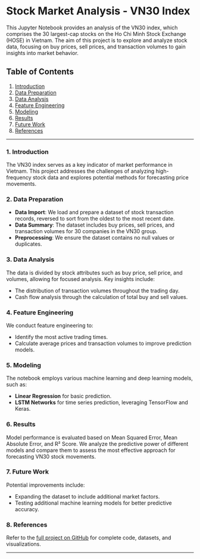 # Stock Market Analysis - VN30 Index

This Jupyter Notebook provides an analysis of the VN30 index, which comprises the 30 largest-cap stocks on the Ho Chi Minh Stock Exchange (HOSE) in Vietnam. The aim of this project is to explore and analyze stock data, focusing on buy prices, sell prices, and transaction volumes to gain insights into market behavior.

## Table of Contents

1. [Introduction](#introduction)
2. [Data Preparation](#data-preparation)
3. [Data Analysis](#data-analysis)
4. [Feature Engineering](#feature-engineering)
5. [Modeling](#modeling)
6. [Results](#results)
7. [Future Work](#future-work)
8. [References](#references)

---

### 1. Introduction

The VN30 index serves as a key indicator of market performance in Vietnam. This project addresses the challenges of analyzing high-frequency stock data and explores potential methods for forecasting price movements. 

### 2. Data Preparation

- **Data Import**: We load and prepare a dataset of stock transaction records, reversed to sort from the oldest to the most recent date.
- **Data Summary**: The dataset includes buy prices, sell prices, and transaction volumes for 30 companies in the VN30 group.
- **Preprocessing**: We ensure the dataset contains no null values or duplicates.

### 3. Data Analysis

The data is divided by stock attributes such as buy price, sell price, and volumes, allowing for focused analysis. Key insights include:
- The distribution of transaction volumes throughout the trading day.
- Cash flow analysis through the calculation of total buy and sell values.

### 4. Feature Engineering

We conduct feature engineering to:
- Identify the most active trading times.
- Calculate average prices and transaction volumes to improve prediction models.

### 5. Modeling

The notebook employs various machine learning and deep learning models, such as:
- **Linear Regression** for basic prediction.
- **LSTM Networks** for time series prediction, leveraging TensorFlow and Keras.

### 6. Results

Model performance is evaluated based on Mean Squared Error, Mean Absolute Error, and R² Score. We analyze the predictive power of different models and compare them to assess the most effective approach for forecasting VN30 stock movements.

### 7. Future Work

Potential improvements include:
- Expanding the dataset to include additional market factors.
- Testing additional machine learning models for better predictive accuracy.

### 8. References

Refer to the [full project on GitHub](https://github.com/llThanell/Stock-Analysis) for complete code, datasets, and visualizations.

---
